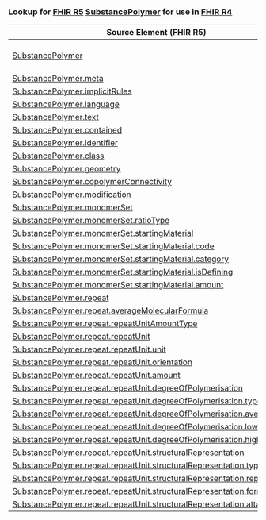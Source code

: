 ### Lookup for [FHIR R5](https://hl7.org/fhir/R5/) [SubstancePolymer](https://hl7.org/fhir/R5/SubstancePolymer.html) for use in [FHIR R4](https://hl7.org/fhir/R4/)

| Source Element (FHIR R5) | Usage | Target |
| -------------- | ----- | ------ |
| [SubstancePolymer](https://hl7.org/fhir/R5/SubstancePolymer.html#resource) | `UseExtension` | [http://hl7.org/fhir/5.0/StructureDefinition/extension-SubstancePolymer](StructureDefinition-ext-R5-SubstancePolymer.html) |
| [SubstancePolymer.meta](https://hl7.org/fhir/R5/SubstancePolymer.html#resource) | `UseBasicElement` | [Basic.meta](https://hl7.org/fhir/R4/Basic.html#resource) |
| [SubstancePolymer.implicitRules](https://hl7.org/fhir/R5/SubstancePolymer.html#resource) | `UseBasicElement` | [Basic.implicitRules](https://hl7.org/fhir/R4/Basic.html#resource) |
| [SubstancePolymer.language](https://hl7.org/fhir/R5/SubstancePolymer.html#resource) | `UseBasicElement` | [Basic.language](https://hl7.org/fhir/R4/Basic.html#resource) |
| [SubstancePolymer.text](https://hl7.org/fhir/R5/SubstancePolymer.html#resource) | `UseBasicElement` | [Basic.text](https://hl7.org/fhir/R4/Basic.html#resource) |
| [SubstancePolymer.contained](https://hl7.org/fhir/R5/SubstancePolymer.html#resource) | `UseBasicElement` | [Basic.contained](https://hl7.org/fhir/R4/Basic.html#resource) |
| [SubstancePolymer.identifier](https://hl7.org/fhir/R5/SubstancePolymer.html#resource) | `UseBasicElement` | [Basic.identifier](https://hl7.org/fhir/R4/Basic.html#resource) |
| [SubstancePolymer.class](https://hl7.org/fhir/R5/SubstancePolymer.html#resource) | `UseExtensionFromAncestor` | - |
| [SubstancePolymer.geometry](https://hl7.org/fhir/R5/SubstancePolymer.html#resource) | `UseExtensionFromAncestor` | - |
| [SubstancePolymer.copolymerConnectivity](https://hl7.org/fhir/R5/SubstancePolymer.html#resource) | `UseExtensionFromAncestor` | - |
| [SubstancePolymer.modification](https://hl7.org/fhir/R5/SubstancePolymer.html#resource) | `UseExtensionFromAncestor` | - |
| [SubstancePolymer.monomerSet](https://hl7.org/fhir/R5/SubstancePolymer.html#resource) | `UseExtensionFromAncestor` | - |
| [SubstancePolymer.monomerSet.ratioType](https://hl7.org/fhir/R5/SubstancePolymer.html#resource) | `UseExtensionFromAncestor` | - |
| [SubstancePolymer.monomerSet.startingMaterial](https://hl7.org/fhir/R5/SubstancePolymer.html#resource) | `UseExtensionFromAncestor` | - |
| [SubstancePolymer.monomerSet.startingMaterial.code](https://hl7.org/fhir/R5/SubstancePolymer.html#resource) | `UseExtensionFromAncestor` | - |
| [SubstancePolymer.monomerSet.startingMaterial.category](https://hl7.org/fhir/R5/SubstancePolymer.html#resource) | `UseExtensionFromAncestor` | - |
| [SubstancePolymer.monomerSet.startingMaterial.isDefining](https://hl7.org/fhir/R5/SubstancePolymer.html#resource) | `UseExtensionFromAncestor` | - |
| [SubstancePolymer.monomerSet.startingMaterial.amount](https://hl7.org/fhir/R5/SubstancePolymer.html#resource) | `UseExtensionFromAncestor` | - |
| [SubstancePolymer.repeat](https://hl7.org/fhir/R5/SubstancePolymer.html#resource) | `UseExtensionFromAncestor` | - |
| [SubstancePolymer.repeat.averageMolecularFormula](https://hl7.org/fhir/R5/SubstancePolymer.html#resource) | `UseExtensionFromAncestor` | - |
| [SubstancePolymer.repeat.repeatUnitAmountType](https://hl7.org/fhir/R5/SubstancePolymer.html#resource) | `UseExtensionFromAncestor` | - |
| [SubstancePolymer.repeat.repeatUnit](https://hl7.org/fhir/R5/SubstancePolymer.html#resource) | `UseExtensionFromAncestor` | - |
| [SubstancePolymer.repeat.repeatUnit.unit](https://hl7.org/fhir/R5/SubstancePolymer.html#resource) | `UseExtensionFromAncestor` | - |
| [SubstancePolymer.repeat.repeatUnit.orientation](https://hl7.org/fhir/R5/SubstancePolymer.html#resource) | `UseExtensionFromAncestor` | - |
| [SubstancePolymer.repeat.repeatUnit.amount](https://hl7.org/fhir/R5/SubstancePolymer.html#resource) | `UseExtensionFromAncestor` | - |
| [SubstancePolymer.repeat.repeatUnit.degreeOfPolymerisation](https://hl7.org/fhir/R5/SubstancePolymer.html#resource) | `UseExtensionFromAncestor` | - |
| [SubstancePolymer.repeat.repeatUnit.degreeOfPolymerisation.type](https://hl7.org/fhir/R5/SubstancePolymer.html#resource) | `UseExtensionFromAncestor` | - |
| [SubstancePolymer.repeat.repeatUnit.degreeOfPolymerisation.average](https://hl7.org/fhir/R5/SubstancePolymer.html#resource) | `UseExtensionFromAncestor` | - |
| [SubstancePolymer.repeat.repeatUnit.degreeOfPolymerisation.low](https://hl7.org/fhir/R5/SubstancePolymer.html#resource) | `UseExtensionFromAncestor` | - |
| [SubstancePolymer.repeat.repeatUnit.degreeOfPolymerisation.high](https://hl7.org/fhir/R5/SubstancePolymer.html#resource) | `UseExtensionFromAncestor` | - |
| [SubstancePolymer.repeat.repeatUnit.structuralRepresentation](https://hl7.org/fhir/R5/SubstancePolymer.html#resource) | `UseExtensionFromAncestor` | - |
| [SubstancePolymer.repeat.repeatUnit.structuralRepresentation.type](https://hl7.org/fhir/R5/SubstancePolymer.html#resource) | `UseExtensionFromAncestor` | - |
| [SubstancePolymer.repeat.repeatUnit.structuralRepresentation.representation](https://hl7.org/fhir/R5/SubstancePolymer.html#resource) | `UseExtensionFromAncestor` | - |
| [SubstancePolymer.repeat.repeatUnit.structuralRepresentation.format](https://hl7.org/fhir/R5/SubstancePolymer.html#resource) | `UseExtensionFromAncestor` | - |
| [SubstancePolymer.repeat.repeatUnit.structuralRepresentation.attachment](https://hl7.org/fhir/R5/SubstancePolymer.html#resource) | `UseExtensionFromAncestor` | - |
